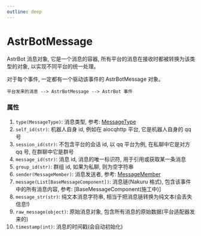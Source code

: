 ```yaml
---
outline: deep
---
```


# AstrBotMessage

AstrBot 消息对象, 它是一个消息的容器, 所有平台的消息在接收时都被转换为该类型的对象, 以实现不同平台的统一处理。

对于每个事件, 一定都有一个驱动该事件的 AstrBotMessage 对象。

```mermaid
平台发来的消息 --> AstrBotMessage --> AstrBot 事件
```

### 属性

1. `type(MessageType)`: 消息类型, 参考: [MessageType](./message_type.md)
2. `self_id(str)`: 机器人自身 id, 例如在 aiocqhttp 平台, 它是机器人自身的 qq 号
3. `session_id(str)`: 不包含平台的会话 id, 以 qq 平台为例, 在私聊中它是对方 qq 号, 在群聊中它是群号
4. `message_id(str)`: 消息 id, 消息的唯一标识符, 用于引用或获取某一条消息
5. `group_id(str)`: 群组 id, 如果为私聊, 则为空字符串
6. `sender(MessageMember)`: 消息发送者, 参考: [MessageMember](./message_member.md)
7. `message(List[BaseMessageComponent])`: 消息链(Nakuru 格式), 包含该事件中的所有消息内容, 参考: [BaseMessageComponent(施工中)]
8. `message_str(str)`: 纯文本消息字符串, 相当于把消息链转换为纯文本(会丢失信息!)
9. `raw_message(object)`: 原始消息对象, 包含所有消息的原始数据(平台适配器发来的)
10. `timestamp(int)`: 消息的时间戳(会自动初始化)
